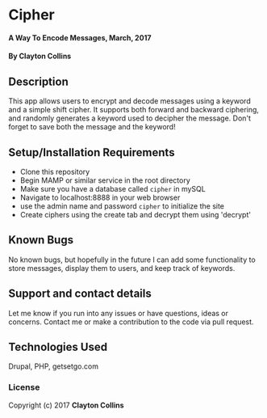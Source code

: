 # Cipher

#### A Way To Encode Messages, March, 2017

#### By **Clayton Collins**

## Description

This app allows users to encrypt and decode messages using a keyword and a simple shift cipher. It supports both forward and backward ciphering, and randomly generates a keyword used to decipher the message. Don't forget to save both the message and the keyword!

## Setup/Installation Requirements

* Clone this repository
* Begin MAMP or similar service in the root directory
* Make sure you have a database called `cipher` in mySQL
* Navigate to localhost:8888 in your web browser
* use the admin name and password `cipher` to initialize the site
* Create ciphers using the create tab and decrypt them using 'decrypt'


## Known Bugs

No known bugs, but hopefully in the future I can add some functionality to store messages, display them to users, and keep track of keywords.

## Support and contact details

Let me know if you run into any issues or have questions, ideas or concerns.  Contact me or make a contribution to the code via pull request.

## Technologies Used

Drupal, PHP, getsetgo.com
### License


Copyright (c) 2017 **Clayton Collins**
